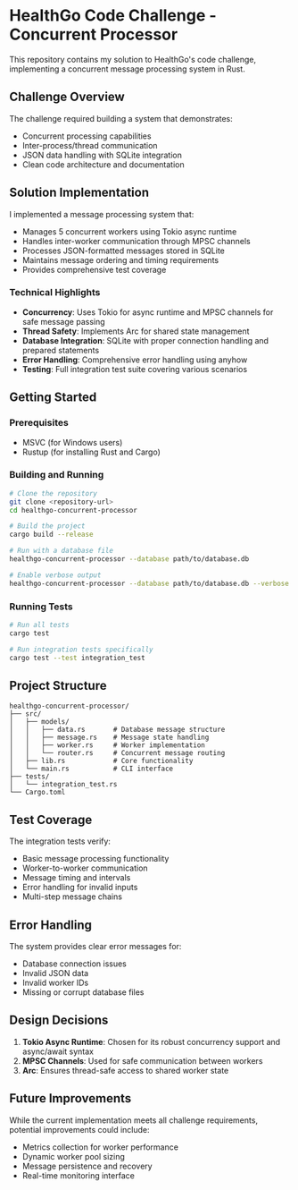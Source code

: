 # HealthGo Code Challenge - Concurrent Processor

This repository contains my solution to HealthGo's code challenge, implementing a concurrent message processing system in Rust.

## Challenge Overview

The challenge required building a system that demonstrates:
- Concurrent processing capabilities
- Inter-process/thread communication
- JSON data handling with SQLite integration
- Clean code architecture and documentation

## Solution Implementation

I implemented a message processing system that:
- Manages 5 concurrent workers using Tokio async runtime
- Handles inter-worker communication through MPSC channels
- Processes JSON-formatted messages stored in SQLite
- Maintains message ordering and timing requirements
- Provides comprehensive test coverage

### Technical Highlights

- **Concurrency**: Uses Tokio for async runtime and MPSC channels for safe message passing
- **Thread Safety**: Implements Arc<Mutex> for shared state management
- **Database Integration**: SQLite with proper connection handling and prepared statements
- **Error Handling**: Comprehensive error handling using anyhow
- **Testing**: Full integration test suite covering various scenarios

## Getting Started

### Prerequisites

- MSVC (for Windows users)
- Rustup (for installing Rust and Cargo)

### Building and Running

```bash
# Clone the repository
git clone <repository-url>
cd healthgo-concurrent-processor

# Build the project
cargo build --release

# Run with a database file
healthgo-concurrent-processor --database path/to/database.db

# Enable verbose output
healthgo-concurrent-processor --database path/to/database.db --verbose
```

### Running Tests

```bash
# Run all tests
cargo test

# Run integration tests specifically
cargo test --test integration_test
```

## Project Structure

```
healthgo-concurrent-processor/
├── src/
│   ├── models/
│   │   ├── data.rs       # Database message structure
│   │   ├── message.rs    # Message state handling
│   │   ├── worker.rs     # Worker implementation
│   │   └── router.rs     # Concurrent message routing
│   ├── lib.rs            # Core functionality
│   └── main.rs           # CLI interface
├── tests/
│   └── integration_test.rs
└── Cargo.toml
```

## Test Coverage

The integration tests verify:
- Basic message processing functionality
- Worker-to-worker communication
- Message timing and intervals
- Error handling for invalid inputs
- Multi-step message chains

## Error Handling

The system provides clear error messages for:
- Database connection issues
- Invalid JSON data
- Invalid worker IDs
- Missing or corrupt database files

## Design Decisions

1. **Tokio Async Runtime**: Chosen for its robust concurrency support and async/await syntax
2. **MPSC Channels**: Used for safe communication between workers
3. **Arc<Mutex>**: Ensures thread-safe access to shared worker state

## Future Improvements

While the current implementation meets all challenge requirements, potential improvements could include:
- Metrics collection for worker performance
- Dynamic worker pool sizing
- Message persistence and recovery
- Real-time monitoring interface

